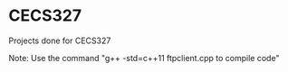 # CECS327
Projects done for CECS327

Note: Use the command "g++ -std=c++11 ftpclient.cpp to compile code"
